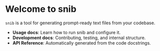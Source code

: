 # Welcome to snib

`snib` is a tool for generating prompt-ready text files from your codebase.

- **Usage docs**: Learn how to run snib and configure it.
- **Development docs**: Contributing, testing, and internal structure.
- **API Reference**: Automatically generated from the code docstrings.